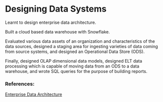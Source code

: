 # Designing Data Systems

Learnt to design enterprise data architecture. 

Built a cloud based data warehouse with Snowflake. 

Evaluated various data assets of an organization and characteristics of the data sources, designed a staging area for ingesting varieties of data coming from source systems, and designed an Operational Data Store (ODS). 

Finally, designed OLAP dimensional data models, designed ELT data processing which is capable of moving data from an ODS to a data warehouse, and wrote SQL queries for the purpose of building reports.

### References:
[Enterprise Data Architecture](https://rusty-alderson.medium.com/enterprise-data-architecture-c5c579b54abe)
